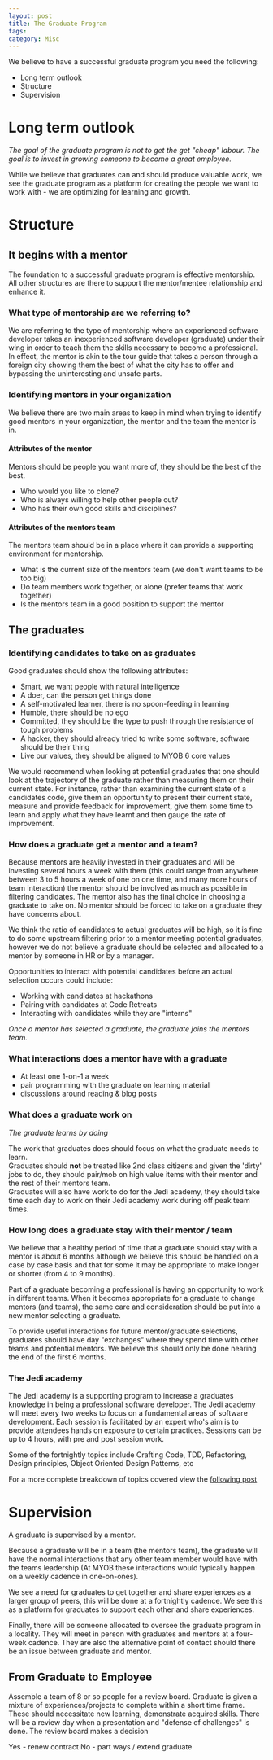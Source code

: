 ```yaml
---
layout: post
title: The Graduate Program
tags: 
category: Misc
---
```


We believe to have a successful graduate program you need the following:

* Long term outlook  
* Structure  
* Supervision  

# Long term outlook

*The goal of the graduate program is not to get the get "cheap" labour. The goal is to invest in growing someone to become a great employee.*

While we believe that graduates can and should produce valuable work, we see the graduate program as a platform for creating the people we want to work with - we are optimizing for learning and growth.

# Structure 

## It begins with a mentor

The foundation to a successful graduate program is effective mentorship. All other structures are there to support the mentor/mentee relationship and enhance it.

### What type of mentorship are we referring to?

We are referring to the type of mentorship where an experienced software developer takes an inexperienced software developer (graduate) under their wing in order to teach them the skills necessary to become a professional. In effect, the mentor is akin to the tour guide that takes a person through a foreign city showing them the best of what the city has to offer and bypassing the uninteresting and unsafe parts.

### Identifying mentors in your organization

We believe there are two main areas to keep in mind when trying to identify good mentors in your organization, the mentor and the team the mentor is in.

#### Attributes of the mentor

Mentors should be people you want more of, they should be the best of the best.

* Who would you like to clone?
* Who is always willing to help other people out?
* Who has their own good skills and disciplines?

#### Attributes of the mentors team

The mentors team should be in a place where it can provide a supporting environment for mentorship.

* What is the current size of the mentors team (we don't want teams to be too big)
* Do team members work together, or alone (prefer teams that work together)
* Is the mentors team in a good position to support the mentor 

## The graduates

### Identifying candidates to take on as graduates 

Good graduates should show the following attributes:

* Smart, we want people with natural intelligence  
* A doer, can the person get things done  
* A self-motivated learner, there is no spoon-feeding in learning  
* Humble, there should be no ego   
* Committed, they should be the type to push through the resistance of tough problems  
* A hacker, they should already tried to write some software, software should be their thing  
* Live our values, they should be aligned to MYOB 6 core values  

We would recommend when looking at potential graduates that one should look at the trajectory of the graduate rather than measuring them on their current state. For instance, rather than examining the current state of a candidates code, give them an opportunity to present their current state, measure and provide feedback for improvement, give them some time to learn and apply what they have learnt and then gauge the rate of improvement.

### How does a graduate get a mentor and a team?

Because mentors are heavily invested in their graduates and will be investing several hours a week with them (this could range from anywhere between 3 to 5 hours a week of one on one time, and many more hours of team interaction) the mentor should be involved as much as possible in filtering candidates. The mentor also has the final choice in choosing a graduate to take on. No mentor should be forced to take on a graduate they have concerns about.

We think the ratio of candidates to actual graduates will be high, so it is fine to do some upstream filtering prior to a mentor meeting potential graduates, however we do not believe a graduate should be selected and allocated to a mentor by someone in HR or by a manager.

Opportunities to interact with potential candidates before an actual selection occurs could include:

* Working with candidates at hackathons
* Pairing with candidates at Code Retreats
* Interacting with candidates while they are "interns"

*Once a mentor has selected a graduate, the graduate joins the mentors team.*

### What interactions does a mentor have with a graduate

* At least one 1-on-1 a week
* pair programming with the graduate on learning material
* discussions around reading & blog posts

### What does a graduate work on

*The graduate learns by doing*

The work that graduates does should focus on what the graduate needs to learn.  
Graduates should **not** be treated like 2nd class citizens and given the 'dirty' jobs to do, they should pair/mob on high value items with their mentor and the rest of their mentors team.  
Graduates will also have work to do for the Jedi academy, they should take time each day to work on their Jedi academy work during off peak team times.  

### How long does a graduate stay with their mentor / team

We believe that a healthy period of time that a graduate should stay with a mentor is about 6 months although we believe this should be handled on a case by case basis and that for some it may be appropriate to make longer or shorter (from 4 to 9 months).

Part of a graduate becoming a professional is having an opportunity to work in different teams. When it becomes appropriate for a graduate to change mentors (and teams), the same care and consideration should be put into a new mentor selecting a graduate. 

To provide useful interactions for future mentor/graduate selections, graduates should have day "exchanges" where they spend time with other teams and potential mentors. We believe this should only be done nearing the end of the first 6 months.

### The Jedi academy

The Jedi academy is a supporting program to increase a graduates knowledge in being a professional software developer. The Jedi academy will meet every two weeks to focus on a fundamental areas of software development. Each session is facilitated by an expert who's aim is to provide attendees hands on exposure to certain practices. Sessions can be up to 4 hours, with pre and post session work.

Some of the fortnightly topics include Crafting Code, TDD, Refactoring, Design principles, Object Oriented Design Patterns, etc

For a more complete breakdown of topics covered view the [following post](http://blog.markpearl.co.za/Jedi-Academy)

# Supervision

A graduate is supervised by a mentor. 

Because a graduate will be in a team (the mentors team), the graduate will have the normal interactions that any other team member would have with the teams leadership (At MYOB these interactions would typically happen on a weekly cadence in one-on-ones).

We see a need for graduates to get together and share experiences as a larger group of peers, this will be done at a fortnightly cadence. We see this as a platform for graduates to support each other and share experiences.

Finally, there will be someone allocated to oversee the graduate program in a locality. They will meet in person with graduates and mentors at a four-week cadence. They are also the alternative point of contact should there be an issue between graduate and mentor.

## From Graduate to Employee

Assemble a team of 8 or so people for a review board. Graduate is given a mixture of experiences/projects to complete within a short time frame. These should necessitate new learning, demonstrate acquired skills. There will be a review day when a presentation and "defense of challenges" is done. The review board makes a decision

Yes - renew contract
No - part ways / extend graduate
